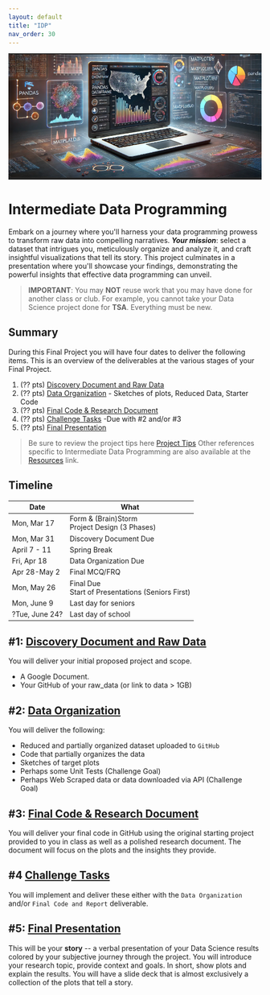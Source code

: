 ```yaml
---
layout: default
title: "IDP"
nav_order: 30
---
```


![Final Project](/static/idp_final_project.png)

# Intermediate Data Programming

Embark on a journey where you'll harness your data programming prowess to transform raw data into compelling narratives. ***Your mission***: select a dataset that intrigues you, meticulously organize and analyze it, and craft insightful visualizations that tell its story. This project culminates in a presentation where you'll showcase your findings, demonstrating the powerful insights that effective data programming can unveil.

> **IMPORTANT**: You may **NOT** reuse work that you may have done for another class or club. For example, you cannot take your Data Science project done for **TSA**. Everything must be new.  

## Summary

During this Final Project you will have four dates to deliver the following items. This is an overview of the deliverables at the various stages of your Final Project.

1. (?? pts) [Discovery Document and Raw Data](discovery.md)
2. (?? pts) [Data Organization](organize.md) - Sketches of plots, Reduced Data, Starter Code
3. (?? pts) [Final Code & Research Document](final.md)
4. (?? pts) [Challenge Tasks](challenges.md) -Due with #2 and/or #3
5. (?? pts) [Final Presentation](presentation.md)

> Be sure to review the project tips here [Project Tips](../tips/index.md)
> Other references specific to Intermediate Data Programming are also available at the [Resources](../resources/README.md) link.

## Timeline

| Date | What |
| --- | --- | 
| Mon, Mar 17 | Form & (Brain)Storm<br>Project Design (3 Phases) |
| Mon, Mar 31 | Discovery Document Due |
| April 7 - 11 | Spring Break |
| Fri, Apr 18 | Data Organization Due |
| Apr 28-May 2 | Final MCQ/FRQ |
| Mon, May 26 | Final Due<br>Start of Presentations (Seniors First) |
| Mon, June 9 | Last day for seniors | 
| ?Tue, June 24? | Last day of school |

## #1: [Discovery Document and Raw Data](discovery.md)

You will deliver your initial proposed project and scope.

* A Google Document.
* Your GitHub of your raw_data (or link to data > 1GB)

## #2: [Data Organization](organize.md)

You will deliver the following:  

* Reduced and partially organized dataset uploaded to `GitHub`
* Code that partially organizes the data   
* Sketches of target plots  
* Perhaps some Unit Tests (Challenge Goal)  
* Perhaps Web Scraped data or data downloaded via API (Challenge Goal)

## #3: [Final Code & Research Document](final.md)

You will deliver your final code in GitHub using the original starting project provided to you in class as well as a polished research document. The document will focus on the plots and the insights they provide.  

## #4 [Challenge Tasks](challenges.md)

You will implement and deliver these either with the `Data Organization` and/or `Final Code and Report` deliverable.  

## #5: [Final Presentation](presentation.md)
This will be your **story** -- a verbal presentation of your Data Science results colored by your subjective journey through the project. You will introduce your research topic, provide context and goals. In short, show plots and explain the results. You will have a slide deck that is almost exclusively a collection of the plots that tell a story.  
